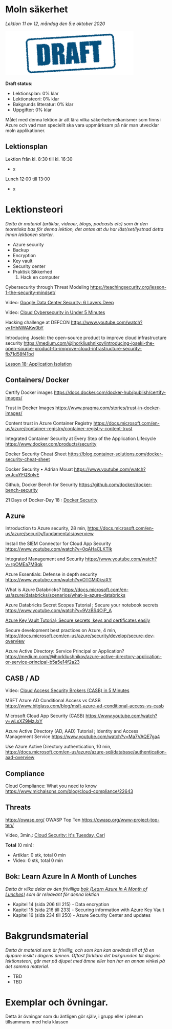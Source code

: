 # Moln säkerhet

*Lektion 11 av 12, måndag den 5:e oktober 2020*

![Draft](/assets/images/draft.png)

**Draft status**:

* Lektionsplan: 0% klar
* Lektionsteori: 0% klar
* Bakgrunds litteratur: 0% klar
* Uppgifter: 0% klar

Målet med denna lektion är att lära vilka säkerhetsmekanismer som finns i Azure och vad man speciellt ska vara uppmärksam på när man utvecklar moln applikationer.

## Lektionsplan
Lektion från kl. 8:30 till kl. 16:30

* x

Lunch 12:00 till 13:00

* x

# Lektionsteori
*Detta är material (artiklar, videoer, blogs, podcasts etc) som är den teoretiska bas för denna lektion, det antas att du har läst/set/lystnad detta innan lektionen starter.*

* Azure security
* Backup
* Encryption
* Key vault
* Security center
* Praktisk Sikkerhed
  1. Hack en computer



Cybersecurity through Threat Modeling https://teachingsecurity.org/lesson-1-the-security-mindset/


Video: [Google Data Center Security: 6 Layers Deep](https://www.youtube.com/watch?v=kd33UVZhnAA)

Video: [Cloud Cybersecurity in Under 5 Minutes](https://www.youtube.com/watch?v=k2684fuzHLs)

Hacking challenge at DEFCON https://www.youtube.com/watch?v=fHhNWAKw0bY

Introducing Joseki: the open-source product to improve cloud infrastructure security https://medium.com/@ihorkliushnikov/introducing-joseki-the-open-source-product-to-improve-cloud-infrastructure-security-fb71d58f41bd

[Lesson 18: Application Isolation](https://devopsbootcamp.osuosl.org/application-isolation.html) 

## Containers/ Docker

Certify Docker images https://docs.docker.com/docker-hub/publish/certify-images/

Trust in Docker Images https://www.praqma.com/stories/trust-in-docker-images/

Content trust in Azure Container Registry https://docs.microsoft.com/en-us/azure/container-registry/container-registry-content-trust

Integrated Container Security at Every Step of the Application Lifecycle https://www.docker.com/products/security

Docker Security Cheat Sheet https://blog.container-solutions.com/docker-security-cheat-sheet

Docker Security • Adrian Mouat https://www.youtube.com/watch?v=JcuYFQSplvE

Github, Docker Bench for Security https://github.com/docker/docker-bench-security

21 Days of Docker-Day 18 : [Docker Security](http://100daysofdevops.com/21-days-of-docker-day-18-docker-security/)

## Azure

Introduction to Azure security, 28 min, https://docs.microsoft.com/en-us/azure/security/fundamentals/overview

Install the SIEM Connector for Cloud App Security https://www.youtube.com/watch?v=0qAHaCLKTIk

Integrated Management and Security https://www.youtube.com/watch?v=rpOMEa7MBqk

Azure Essentials: Defense in depth security https://www.youtube.com/watch?v=OTGMi0ksjXY

What is Azure Databricks? https://docs.microsoft.com/en-us/azure/databricks/scenarios/what-is-azure-databricks

Azure Databricks Secret Scopes Tutorial  ; Secure your notebook secrets https://www.youtube.com/watch?v=9VzBS4OiP_A

[Azure Key Vault Tutorial; Secure secrets, keys and certificates easily](https://www.youtube.com/watch?v=PgujSug1ZbI)

Secure development best practices on Azure, 4 min, https://docs.microsoft.com/en-us/azure/security/develop/secure-dev-overview

Azure Active Directory: Service Principal or Application? https://medium.com/@ihorkliushnikov/azure-active-directory-application-or-service-principal-b5a5e14f2a23



## CASB / AD

Video: [Cloud Access Security Brokers (CASB) in 5 Minutes](https://www.youtube.com/watch?v=qhAC--N6b8w)

MSFT Azure AD Conditional Access vs CASB https://www.bitglass.com/blog/msft-azure-ad-conditional-access-vs-casb

Microsoft Cloud App Security (CASB) https://www.youtube.com/watch?v=wLsXZ9MzJxY

Azure Active Directory (AD, AAD) Tutorial ; Identity and Access Management Service https://www.youtube.com/watch?v=Ma7VAQE7ga4

Use Azure Active Directory authentication, 10 min,  https://docs.microsoft.com/en-us/azure/azure-sql/database/authentication-aad-overview

## Compliance

Cloud Compliance: What you need to know https://www.michalsons.com/blog/cloud-compliance/22643

## Threats

https://owasp.org/
OWASP Top Ten https://owasp.org/www-project-top-ten/

Video, 3min,: [Cloud Security: It's Tuesday, Carl](https://www.youtube.com/watch?v=NI-plwor2Xw)

**Total** (0 min):

- Artiklar: 0 stk, total 0 min
- Video: 0 stk, total 0 min

## Bok: Learn Azure In A Month of Lunches

*Detta är vilka delar av den frivilliga [bok (Learn Azure In A Month of Lunches)](info_learningmaterial.md) som är releavant för denna lektion*

* Kapitel 14 (sida 206 till 215) - Data encryption
* Kapitel 15 (sida 216 till 233) - Securing information with Azure Key Vault
* Kapitel 16 (sida 234 till 250) - Azure Security Center and updates

# Bakgrundsmaterial

*Detta är material som är frivillig, och som kan kan används till at få en djupare insikt i dagens ämnen. Oftast förklara det bakgrunden till dagens lektionsteori, går mer på djupet med ämne eller han har en annan vinkel på det samma material.*

* TBD
* TBD

# Exemplar och övningar. 

Detta är övningar som du äntligen gör själv, i grupp eller i plenum tillsammans med hela klassen